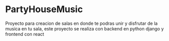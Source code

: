 # PartyHouseMusic
Proyecto para creacion de salas en donde te podras unir y disfrutar de la musica en tu sala, este proyecto se realiza con backend en python django y frontend con react

